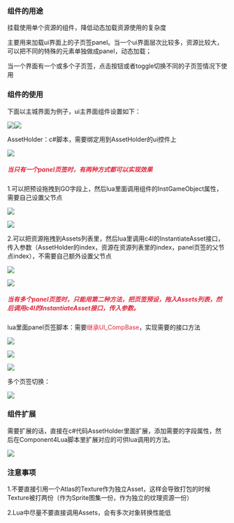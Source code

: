 ### 组件的用途
挂载使用单个资源的组件，降低动态加载资源使用的复杂度

主要用来加载ui界面上的子页签panel。当一个ui界面层次比较多，资源比较大，可以把不同的特殊的元素单独做成panel，动态加载；

当一个界面有一个或多个子页签，点击按钮或者toggle切换不同的子页签情况下使用

### 组件的使用
下面以主城界面为例子，ui主界面组件设置如下：

![](https://cdn.nlark.com/yuque/0/2024/png/46334471/1725870939645-0eae7c89-0365-4161-b195-ca0a52c38321.png)![](https://cdn.nlark.com/yuque/0/2024/png/46334471/1725870969050-014f6a78-c2d8-4366-a44f-12f94aded32b.png)



AssetHolder：c#脚本，需要绑定用到AssetHolder的ui控件上

![](https://cdn.nlark.com/yuque/0/2024/png/46334471/1725869849716-a8f80cd9-a6a0-4e5d-b064-f7c922101494.png)

##### <font style="color:#DF2A3F;">当只有一个panel页签时，有两种方式都可以实现效果</font>
1.可以把预设拖拽到GO字段上，然后lua里面调用组件的InstGameObject属性，需要自己设置父节点

![](https://cdn.nlark.com/yuque/0/2024/png/46334471/1725870054935-0aa00781-a802-4850-b87f-62bd33941477.png)

![](https://cdn.nlark.com/yuque/0/2024/png/46334471/1725870159099-de873dfc-58c6-4bf9-a101-896b50595721.png)

2.可以把资源拖拽到Assets列表里，然后lua里调用c4l的InstantiateAsset接口，传入参数（AssetHolder的index，资源在资源列表里的index，panel页签的父节点index），不需要自己额外设置父节点

![](https://cdn.nlark.com/yuque/0/2024/png/46334471/1725870341566-188527aa-7a98-409e-b759-14008be25606.png)

![](https://cdn.nlark.com/yuque/0/2024/png/46334471/1725870612038-9e0cc262-8dc4-4ff3-824b-4cc5c120f50f.png)

##### <font style="color:#DF2A3F;">当有多个panel页签时，只能用第二种方法，把页签预设，拖入Assets列表，然后调用c4l的InstantiateAsset接口，传入参数。</font>


lua里面panel页签脚本：需要<font style="color:#DF2A3F;">继承UI_CompBase</font>，实现需要的接口方法

![](https://cdn.nlark.com/yuque/0/2024/png/46334471/1725871347380-9b0c877c-d425-4b2a-94d9-2bd86c9a62f4.png)

![](https://cdn.nlark.com/yuque/0/2024/png/46334471/1725871514365-c25b8a38-db29-43a8-84f5-0f3a3c586816.png)

![](https://cdn.nlark.com/yuque/0/2024/png/46334471/1725871558692-a8cd7515-959a-432b-96eb-f82bd6d353ea.png)

多个页签切换：

![](https://cdn.nlark.com/yuque/0/2024/png/46334471/1725871757341-fc7b6a4e-b74b-4cc7-8edf-e1a74dd017be.png)

### 组件扩展
需要扩展的话，直接在c#代码AssetHolder里面扩展，添加需要的字段属性，然后在Component4Lua脚本里扩展对应的可供lua调用的方法。

![](https://cdn.nlark.com/yuque/0/2024/png/46334471/1725870612038-9e0cc262-8dc4-4ff3-824b-4cc5c120f50f.png?x-oss-process=image%2Fformat%2Cwebp)

### 注意事项
1.不要直接引用一个Atlas的Texture作为独立Asset，这样会导致打包的时候Texture被打两份（作为Sprite图集一份，作为独立的纹理资源一份）

2.Lua中尽量不要直接调用Assets，会有多次对象转换性能低

